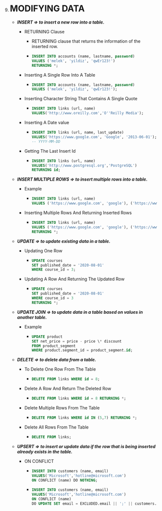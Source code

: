 9.  # MODIFYING DATA

    -   **_INSERT => to insert a new row into a table._**

        -   RETURNING Clause

            -   RETURNING clause that returns the information of the inserted row.
            -   ```sql
                INSERT INTO accounts (name, lastname, password)
                VALUES ('melek', 'yildiz', 'qwEr123!')
                RETURNING *;
                ```

        -   Inserting A Single Row Into A Table

            -   ```sql
                INSERT INTO accounts (name, lastname, password)
                VALUES ('melek', 'yildiz', 'qwEr123!');
                ```

        -   Inserting Character String That Contains A Single Quote

            -   ```sql
                INSERT INTO links (url, name)
                VALUES('http://www.oreilly.com','O''Reilly Media');
                ```

        -   Inserting A Date value

            -   ```sql
                INSERT INTO links (url, name, last_update)
                VALUES('https://www.google.com', 'Google', '2013-06-01');
                -- YYYY-MM-DD
                ```

        -   Getting The Last Insert Id

            -   ```sql
                INSERT INTO links (url, name)
                VALUES('http://www.postgresql.org','PostgreSQL')
                RETURNING id;
                ```

    -   **_INSERT MULTIPLE ROWS => to insert multiple rows into a table._**

        -   Example

            -   ```sql
                INSERT INTO links (url, name)
                VALUES ('https://www.google.com', 'google'), ('https://www.github.com', 'github');
                ```

        -   Inserting Multiple Rows And Returning Inserted Rows

            -   ```sql
                INSERT INTO links (url, name)
                VALUES ('https://www.google.com', 'google'), ('https://www.github.com', 'github')
                RETURNING *;
                ```

    -   **_UPDATE => to update existing data in a table._**

        -   Updating One Row

            -   ```sql
                UPDATE courses
                SET published_date = '2020-08-01'
                WHERE course_id = 3;
                ```

        -   Updating A Row And Returning The Updated Row

            -   ```sql
                UPDATE courses
                SET published_date = '2020-08-01'
                WHERE course_id = 3
                RETURNING *;
                ```

    -   **_UPDATE JOIN => to update data in a table based on values in another table._**

        -   Example

            -   ```sql
                UPDATE product
                SET net_price = price - price \* discount
                FROM product_segment
                WHERE product.segment_id = product_segment.id;
                ```

    -   **_DELETE => to delete data from a table._**

        -   To Delete One Row From The Table

            -   ```sql
                DELETE FROM links WHERE id = 8;
                ```

        -   Delete A Row And Return The Deleted Row

            -   ```sql
                DELETE FROM links WHERE id = 8 RETURNING *;
                ```

        -   Delete Multiple Rows From The Table

            -   ```sql
                DELETE FROM links WHERE id IN (5,7) RETURNING *;
                ```

        -   Delete All Rows From The Table
            -   ```sql
                DELETE FROM links;
                ```

    -   **_UPSERT => to insert or update data if the row that is being inserted already exists in the table._**

        -   ON CONFLICT

            -   ```sql
                INSERT INTO customers (name, email)
                VALUES('Microsoft','hotline@microsoft.com')
                ON CONFLICT (name) DO NOTHING;
                ```
            -   ```sql
                INSERT INTO customers (name, email)
                VALUES('Microsoft','hotline@microsoft.com')
                ON CONFLICT (name)
                DO UPDATE SET email = EXCLUDED.email || ';' || customers.email;
                ```
